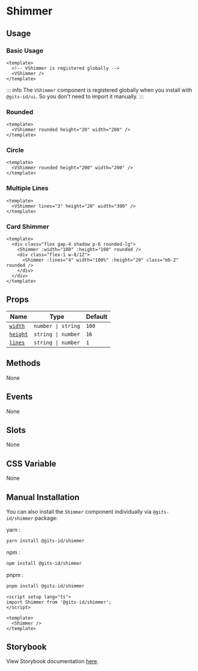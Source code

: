 <script setup lang="ts">
import { VShimmer } from '@gits-id/ui';
</script>

# Shimmer

## Usage

### Basic Usage

```vue
<template>
  <!-- VShimmer is registered globally -->
  <VShimmer />
</template>
```

<LivePreview height="100" src="components-shimmer--default" />

::: info
The `VShimmer` component is registered globally when you install with `@gits-id/ui`. So you don't need to import it manually.
:::

### Rounded

```vue
<template>
  <VShimmer rounded height="20" width="200" />
</template>
```

<LivePreview height="100" src="components-shimmer--rounded" />

### Circle

```vue
<template>
  <VShimmer rounded height="200" width="200" />
</template>
```

<LivePreview height="250" src="components-shimmer--circle" />

### Multiple Lines

```vue
<template>
  <VShimmer lines="3" height="20" width="300" />
</template>
```

<LivePreview height="150" src="components-shimmer--multiple-lines" />

### Card Shimmer

```vue
<template>
  <div class="flex gap-4 shadow p-6 rounded-lg">
    <Shimmer :width="100" :height="100" rounded />
    <div class="flex-1 w-8/12">
      <Shimmer :lines="4" width="100%" :height="20" class="mb-2" rounded />
    </div>
  </div>
</template>
```

<LivePreview height="200" src="components-shimmer--card-shimmer" />

## Props

| Name                | Type               | Default |
| ------------------- | ------------------ | ------- |
| [`width`](#width)   | `number \| string` | `100`   |
| [`height`](#height) | `string \| number` | `16`    |
| [`lines`](#lines)   | `string \| number` | `1`     |

## Methods

None

## Events

None

## Slots

None

## CSS Variable

None

## Manual Installation

You can also install the `Shimmer` component individually via `@gits-id/shimmer` package:

yarn :

```bash
yarn install @gits-id/shimmer
```

npm :

```bash
npm install @gits-id/shimmer
```

pnpm :

```bash
pnpm install @gits-id/shimmer
```

```vue
<script setup lang="ts">
import Shimmer from '@gits-id/shimmer';
</script>

<template>
  <Shimmer />
</template>
```

## Storybook

View Storybook documentation [here](https://gits-ui.web.app/?path=/story/components-shimmer--default).

